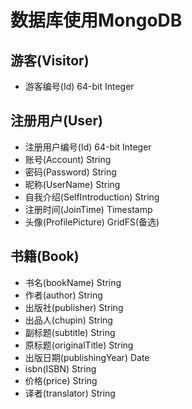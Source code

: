# 数据库使用MongoDB

## 游客(Visitor)

* 游客编号(Id)               64-bit Integer


## 注册用户(User)

* 注册用户编号(Id)           64-bit Integer
* 账号(Account)              String
* 密码(Password)             String
* 昵称(UserName)             String
* 自我介绍(SelfIntroduction) String
* 注册时间(JoinTime)         Timestamp
* 头像(ProfilePicture)       GridFS(备选) 

##   书籍(Book)

- 书名(bookName)     String
- 作者(author)     String
- 出版社(publisher)     String
- 出品人(chupin)     String
- 副标题(subtitle)     String
- 原标题(originalTitle)     String
- 出版日期(publishingYear)     Date
- isbn(ISBN)     String
- 价格(price)     String
- 译者(translator)     String
